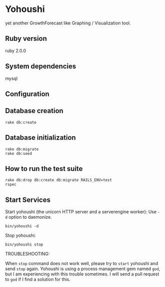 # Yohoushi

yet another GrowthForecast like Graphing / Visualization tool.

## Ruby version

ruby 2.0.0

## System dependencies

mysql

## Configuration

## Database creation

    rake db:create

## Database initialization

    rake db:migrate
    rake db:seed

## How to run the test suite

    rake db:drop db:create db:migrate RAILS_ENV=test
    rspec

## Start Services

Start yohoushi (the unicorn HTTP server and a serverengine worker): Use `-d` option to daemonize.

    bin/yohoushi -d

Stop yohoushi:

    bin/yohoushi stop

TROUBLESHOOTING:

When `stop` command does not work well, please try to `start` yohoushi and send `stop` again. 
Yohoushi is using a process management gem named `god`, but I am experiencing with this trouble sometimes. 
I will send a pull request to `god` if I find a solution for this.
